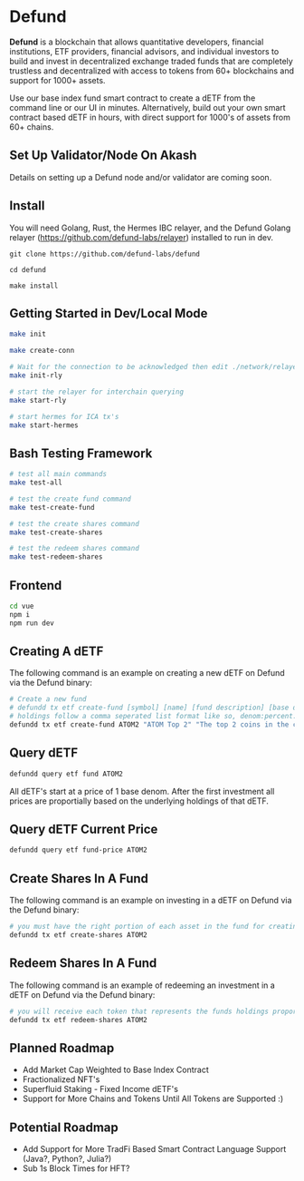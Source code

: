 # Defund
**Defund** is a blockchain that allows quantitative developers, financial institutions, ETF providers, financial advisors, and individual investors to build and invest in decentralized exchange traded funds that are completely trustless and decentralized with access to tokens from 60+ blockchains and support for 1000+ assets.

Use our base index fund smart contract to create a dETF from the command line or our UI in minutes. Alternatively, build out your own smart contract based dETF in hours, with direct support for 1000's of assets from 60+ chains.

## Set Up Validator/Node On Akash

Details on setting up a Defund node and/or validator are coming soon.

## Install

You will need Golang, Rust, the Hermes IBC relayer, and the Defund Golang relayer (https://github.com/defund-labs/relayer) installed to run in dev. 

```
git clone https://github.com/defund-labs/defund

cd defund

make install
```

## Getting Started in Dev/Local Mode

```bash
make init

make create-conn

# Wait for the connection to be acknowledged then edit ./network/relayer/config.yaml by changing the connection and client ids to match what your relayer returned
make init-rly

# start the relayer for interchain querying
make start-rly

# start hermes for ICA tx's
make start-hermes
```

## Bash Testing Framework
```bash
# test all main commands
make test-all

# test the create fund command
make test-create-fund

# test the create shares command
make test-create-shares

# test the redeem shares command
make test-redeem-shares
```

## Frontend

```bash
cd vue
npm i
npm run dev
```

## Creating A dETF

The following command is an example on creating a new dETF on Defund via the Defund binary:

```bash
# Create a new fund
# defundd tx etf create-fund [symbol] [name] [fund description] [base denom] [broker] [holdings] [rebalance period] [connection-id]
# holdings follow a comma seperated list format like so, denom:percent:poolId,denom:percent:poolId
defundd tx etf create-fund ATOM2 "ATOM Top 2" "The top 2 coins in the cosmos!" uatom gdex uatom:50:1,ibc/68A333688E5B07451F95555F8FE510E43EF9D3D44DF0909964F92081EF9BE5A7:50:2 10 connection-0 --from $KEY_NAME --keyring-backend test --home ./network/data/defund --gas auto
```

## Query dETF

```bash
defundd query etf fund ATOM2
```

All dETF's start at a price of 1 base denom. After the first investment all prices are proportially based on the underlying holdings
of that dETF.

## Query dETF Current Price

```bash
defundd query etf fund-price ATOM2
```

## Create Shares In A Fund

The following command is an example on investing in a dETF on Defund via the Defund binary:

```bash
# you must have the right portion of each asset in the fund for creating shares
defundd tx etf create-shares ATOM2
```

## Redeem Shares In A Fund

The following command is an example of redeeming an investment in a dETF on Defund via the Defund binary:

```bash
# you will receive each token that represents the funds holdings proportially to your ownership amount being redeemed
defundd tx etf redeem-shares ATOM2
```

## Planned Roadmap
* Add Market Cap Weighted to Base Index Contract
* Fractionalized NFT's
* Superfluid Staking - Fixed Income dETF's
* Support for More Chains and Tokens Until All Tokens are Supported :)

## Potential Roadmap
* Add Support for More TradFi Based Smart Contract Language Support (Java?, Python?, Julia?)
* Sub 1s Block Times for HFT?
